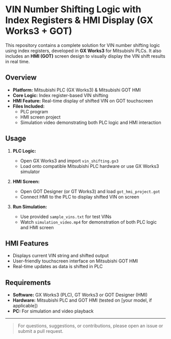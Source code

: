 # VIN Number Shifting Logic with Index Registers & HMI Display (GX Works3 + GOT)

This repository contains a complete solution for VIN number shifting logic using index registers, developed in **GX Works3** for Mitsubishi PLCs. It also includes an **HMI (GOT)** screen design to visually display the VIN shift results in real time.

## Overview

- **Platform:** Mitsubishi PLC (GX Works3) & Mitsubishi GOT HMI
- **Core Logic:** Index register-based VIN shifting
- **HMI Feature:** Real-time display of shifted VIN on GOT touchscreen
- **Files Included:**
    - PLC program
    - HMI screen project
    - Simulation video demonstrating both PLC logic and HMI interaction


## Usage

1. **PLC Logic:**
    - Open GX Works3 and import `vin_shifting.gx3`
    - Load onto compatible Mitsubishi PLC hardware or use GX Works3 simulator

2. **HMI Screen:**
    - Open GOT Designer (or GT Works3) and load `got_hmi_project.got`
    - Connect HMI to the PLC to display shifted VIN on screen

3. **Run Simulation:**
    - Use provided `sample_vins.txt` for test VINs
    - Watch `simulation_video.mp4` for demonstration of both PLC logic and HMI screen

## HMI Features

- Displays current VIN string and shifted output
- User-friendly touchscreen interface on Mitsubishi GOT HMI
- Real-time updates as data is shifted in PLC

## Requirements

- **Software:** GX Works3 (PLC), GT Works3 or GOT Designer (HMI)
- **Hardware:** Mitsubishi PLC and GOT HMI (tested on [your model, if applicable])
- **PC:** For simulation and video playback


---

> For questions, suggestions, or contributions, please open an issue or submit a pull request.


